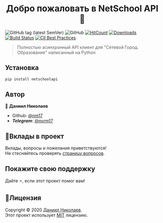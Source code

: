 <h1 align="center">Добро пожаловать в NetSchool API 👋</h1>

![GitHub tag (latest SemVer)](https://img.shields.io/github/v/tag/nm17/netschoolapi) ![GitHub](https://img.shields.io/github/license/nm17/netschoolapi) [![HitCount](http://hits.dwyl.io/nm17/netschoolapi.svg)](http://hits.dwyl.io/nm17/netschoolapi) [![Downloads](https://pepy.tech/badge/netschoolapi)](https://pepy.tech/project/netschoolapi) [![Build Status](https://www.gitbook.io/button/status/nm17/netschoolapi/)](https://www.gitbook.io/book/nm17/netschoolapi/activity) [![CII Best Practices](https://bestpractices.coreinfrastructure.org/projects/3675/badge)](https://bestpractices.coreinfrastructure.org/projects/3675)


> Полностью асинхронный API клиент для "Сетевой Город. Образование" написанный на Python

## Установка

```sh
pip install netschoolapi
```

## Автор

👤 **Даниил Николаев**

* Github: [@nm17](https://github.com/nm17)
* ***Telegram***: [@nvrm17](https://teleg.run/nvrm17)

## 🤝Вклады в проект

Вклады, вопросы и пожелания приветствуются!  
Не стесняйтесь проверять [страницу вопросов](https://github.com/nm17/netschoolapi/issues).

## Покажите свою поддержку

Дайте :star:️, если этот проект помог вам!

## 📝Лицензия

Copyright © 2020 [Даниил Николаев](https://github.com/nm17).<br />
Этот проект использует [MIT](https://mit-license.org/) лицензию.

